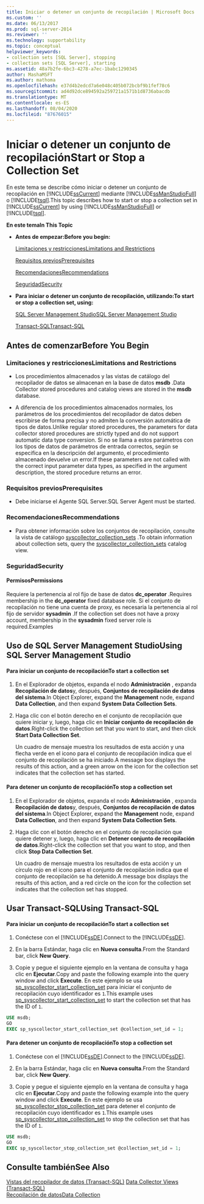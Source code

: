```yaml
---
title: Iniciar o detener un conjunto de recopilación | Microsoft Docs
ms.custom: ''
ms.date: 06/13/2017
ms.prod: sql-server-2014
ms.reviewer: ''
ms.technology: supportability
ms.topic: conceptual
helpviewer_keywords:
- collection sets [SQL Server], stopping
- collection sets [SQL Server], starting
ms.assetid: 48a7b2fe-6bc3-4278-a7ec-1babc1290345
author: MashaMSFT
ms.author: mathoma
ms.openlocfilehash: e37d4b2edcd7a6e048c405b072bcbf9b1fef78c6
ms.sourcegitcommit: ad4d92dce894592a259721a1571b1d8736abacdb
ms.translationtype: MT
ms.contentlocale: es-ES
ms.lasthandoff: 08/04/2020
ms.locfileid: "87676015"
---
```

# <a name="start-or-stop-a-collection-set"></a><span data-ttu-id="f71eb-102">Iniciar o detener un conjunto de recopilación</span><span class="sxs-lookup"><span data-stu-id="f71eb-102">Start or Stop a Collection Set</span></span>
  <span data-ttu-id="f71eb-103">En este tema se describe cómo iniciar o detener un conjunto de recopilación en [!INCLUDE[ssCurrent](../../includes/sscurrent-md.md)] mediante [!INCLUDE[ssManStudioFull](../../includes/ssmanstudiofull-md.md)] o [!INCLUDE[tsql](../../includes/tsql-md.md)].</span><span class="sxs-lookup"><span data-stu-id="f71eb-103">This topic describes how to start or stop a collection set in [!INCLUDE[ssCurrent](../../includes/sscurrent-md.md)] by using [!INCLUDE[ssManStudioFull](../../includes/ssmanstudiofull-md.md)] or [!INCLUDE[tsql](../../includes/tsql-md.md)].</span></span>  
  
 <span data-ttu-id="f71eb-104">**En este tema**</span><span class="sxs-lookup"><span data-stu-id="f71eb-104">**In This Topic**</span></span>  
  
-   <span data-ttu-id="f71eb-105">**Antes de empezar:**</span><span class="sxs-lookup"><span data-stu-id="f71eb-105">**Before you begin:**</span></span>  
  
     [<span data-ttu-id="f71eb-106">Limitaciones y restricciones</span><span class="sxs-lookup"><span data-stu-id="f71eb-106">Limitations and Restrictions</span></span>](#Restrictions)  
  
     [<span data-ttu-id="f71eb-107">Requisitos previos</span><span class="sxs-lookup"><span data-stu-id="f71eb-107">Prerequisites</span></span>](#Prerequisites)  
  
     [<span data-ttu-id="f71eb-108">Recomendaciones</span><span class="sxs-lookup"><span data-stu-id="f71eb-108">Recommendations</span></span>](#Recommendations)  
  
     [<span data-ttu-id="f71eb-109">Seguridad</span><span class="sxs-lookup"><span data-stu-id="f71eb-109">Security</span></span>](#Security)  
  
-   <span data-ttu-id="f71eb-110">**Para iniciar o detener un conjunto de recopilación, utilizando:**</span><span class="sxs-lookup"><span data-stu-id="f71eb-110">**To start or stop a collection set, using:**</span></span>  
  
     [<span data-ttu-id="f71eb-111">SQL Server Management Studio</span><span class="sxs-lookup"><span data-stu-id="f71eb-111">SQL Server Management Studio</span></span>](#SSMSProcedure)  
  
     [<span data-ttu-id="f71eb-112">Transact-SQL</span><span class="sxs-lookup"><span data-stu-id="f71eb-112">Transact-SQL</span></span>](#TsqlProcedure)  
  
##  <a name="before-you-begin"></a><a name="BeforeYouBegin"></a> <span data-ttu-id="f71eb-113">Antes de comenzar</span><span class="sxs-lookup"><span data-stu-id="f71eb-113">Before You Begin</span></span>  
  
###  <a name="limitations-and-restrictions"></a><a name="Restrictions"></a> <span data-ttu-id="f71eb-114">Limitaciones y restricciones</span><span class="sxs-lookup"><span data-stu-id="f71eb-114">Limitations and Restrictions</span></span>  
  
-   <span data-ttu-id="f71eb-115">Los procedimientos almacenados y las vistas de catálogo del recopilador de datos se almacenan en la base de datos **msdb** .</span><span class="sxs-lookup"><span data-stu-id="f71eb-115">Data Collector stored procedures and catalog views are stored in the **msdb** database.</span></span>  
  
-   <span data-ttu-id="f71eb-116">A diferencia de los procedimientos almacenados normales, los parámetros de los procedimientos del  recopilador de datos deben escribirse de forma precisa y no admiten la conversión automática de tipos de datos.</span><span class="sxs-lookup"><span data-stu-id="f71eb-116">Unlike regular stored procedures, the parameters for data collector stored procedures are strictly typed and do not support automatic data type conversion.</span></span> <span data-ttu-id="f71eb-117">Si no se llama a estos parámetros con los tipos de datos de parámetros de entrada correctos, según se especifica en la descripción del argumento, el procedimiento almacenado devuelve un error.</span><span class="sxs-lookup"><span data-stu-id="f71eb-117">If these parameters are not called with the correct input parameter data types, as specified in the argument description, the stored procedure returns an error.</span></span>  
  
###  <a name="prerequisites"></a><a name="Prerequisites"></a> <span data-ttu-id="f71eb-118">Requisitos previos</span><span class="sxs-lookup"><span data-stu-id="f71eb-118">Prerequisites</span></span>  
  
-   <span data-ttu-id="f71eb-119">Debe iniciarse el Agente SQL Server.</span><span class="sxs-lookup"><span data-stu-id="f71eb-119">SQL Server Agent must be started.</span></span>  
  
###  <a name="recommendations"></a><a name="Recommendations"></a> <span data-ttu-id="f71eb-120">Recomendaciones</span><span class="sxs-lookup"><span data-stu-id="f71eb-120">Recommendations</span></span>  
  
-   <span data-ttu-id="f71eb-121">Para obtener información sobre los conjuntos de recopilación, consulte la vista de catálogo [syscollector_collection_sets](/sql/relational-databases/system-catalog-views/syscollector-collection-sets-transact-sql) .</span><span class="sxs-lookup"><span data-stu-id="f71eb-121">To obtain information about collection sets, query the [syscollector_collection_sets](/sql/relational-databases/system-catalog-views/syscollector-collection-sets-transact-sql) catalog view.</span></span>  
  
###  <a name="security"></a><a name="Security"></a> <span data-ttu-id="f71eb-122">Seguridad</span><span class="sxs-lookup"><span data-stu-id="f71eb-122">Security</span></span>  
  
####  <a name="permissions"></a><a name="Permissions"></a> <span data-ttu-id="f71eb-123">Permisos</span><span class="sxs-lookup"><span data-stu-id="f71eb-123">Permissions</span></span>  
 <span data-ttu-id="f71eb-124">Requiere la pertenencia al rol fijo de base de datos **dc_operator** .</span><span class="sxs-lookup"><span data-stu-id="f71eb-124">Requires membership in the **dc_operator** fixed database role.</span></span> <span data-ttu-id="f71eb-125">Si el conjunto de recopilación no tiene una cuenta de proxy, es necesaria la pertenencia al rol fijo de servidor **sysadmin** .</span><span class="sxs-lookup"><span data-stu-id="f71eb-125">If the collection set does not have a proxy account, membership in the **sysadmin** fixed server role is required.Examples</span></span>  
  
##  <a name="using-sql-server-management-studio"></a><a name="SSMSProcedure"></a> <span data-ttu-id="f71eb-126">Uso de SQL Server Management Studio</span><span class="sxs-lookup"><span data-stu-id="f71eb-126">Using SQL Server Management Studio</span></span>  
  
#### <a name="to-start-a-collection-set"></a><span data-ttu-id="f71eb-127">Para iniciar un conjunto de recopilación</span><span class="sxs-lookup"><span data-stu-id="f71eb-127">To start a collection set</span></span>  
  
1.  <span data-ttu-id="f71eb-128">En el Explorador de objetos, expanda el nodo **Administración** , expanda **Recopilación de datos**y, después, **Conjuntos de recopilación de datos del sistema**.</span><span class="sxs-lookup"><span data-stu-id="f71eb-128">In Object Explorer, expand the **Management** node, expand **Data Collection**, and then expand **System Data Collection Sets**.</span></span>  
  
2.  <span data-ttu-id="f71eb-129">Haga clic con el botón derecho en el conjunto de recopilación que quiere iniciar y, luego, haga clic en **Iniciar conjunto de recopilación de datos**.</span><span class="sxs-lookup"><span data-stu-id="f71eb-129">Right-click the collection set that you want to start, and then click **Start Data Collection Set**.</span></span>  
  
     <span data-ttu-id="f71eb-130">Un cuadro de mensaje muestra los resultados de esta acción y una flecha verde en el icono para el conjunto de recopilación indica que el conjunto de recopilación se ha iniciado.</span><span class="sxs-lookup"><span data-stu-id="f71eb-130">A message box displays the results of this action, and a green arrow on the icon for the collection set indicates that the collection set has started.</span></span>  
  
#### <a name="to-stop-a-collection-set"></a><span data-ttu-id="f71eb-131">Para detener un conjunto de recopilación</span><span class="sxs-lookup"><span data-stu-id="f71eb-131">To stop a collection set</span></span>  
  
1.  <span data-ttu-id="f71eb-132">En el Explorador de objetos, expanda el nodo **Administración** , expanda **Recopilación de datos**y, después, **Conjuntos de recopilación de datos del sistema**.</span><span class="sxs-lookup"><span data-stu-id="f71eb-132">In Object Explorer, expand the **Management** node, expand **Data Collection**, and then expand **System Data Collection Sets**.</span></span>  
  
2.  <span data-ttu-id="f71eb-133">Haga clic con el botón derecho en el conjunto de recopilación que quiere detener y, luego, haga clic en **Detener conjunto de recopilación de datos**.</span><span class="sxs-lookup"><span data-stu-id="f71eb-133">Right-click the collection set that you want to stop, and then click **Stop Data Collection Set**.</span></span>  
  
     <span data-ttu-id="f71eb-134">Un cuadro de mensaje muestra los resultados de esta acción y un círculo rojo en el icono para el conjunto de recopilación indica que el conjunto de recopilación se ha detenido.</span><span class="sxs-lookup"><span data-stu-id="f71eb-134">A message box displays the results of this action, and a red circle on the icon for the collection set indicates that the collection set has stopped.</span></span>  
  
##  <a name="using-transact-sql"></a><a name="TsqlProcedure"></a> <span data-ttu-id="f71eb-135">Usar Transact-SQL</span><span class="sxs-lookup"><span data-stu-id="f71eb-135">Using Transact-SQL</span></span>  
  
#### <a name="to-start-a-collection-set"></a><span data-ttu-id="f71eb-136">Para iniciar un conjunto de recopilación</span><span class="sxs-lookup"><span data-stu-id="f71eb-136">To start a collection set</span></span>  
  
1.  <span data-ttu-id="f71eb-137">Conéctese con el [!INCLUDE[ssDE](../../../includes/ssde-md.md)].</span><span class="sxs-lookup"><span data-stu-id="f71eb-137">Connect to the [!INCLUDE[ssDE](../../../includes/ssde-md.md)].</span></span>  
  
2.  <span data-ttu-id="f71eb-138">En la barra Estándar, haga clic en **Nueva consulta**.</span><span class="sxs-lookup"><span data-stu-id="f71eb-138">From the Standard bar, click **New Query**.</span></span>  
  
3.  <span data-ttu-id="f71eb-139">Copie y pegue el siguiente ejemplo en la ventana de consulta y haga clic en **Ejecutar**.</span><span class="sxs-lookup"><span data-stu-id="f71eb-139">Copy and paste the following example into the query window and click **Execute**.</span></span> <span data-ttu-id="f71eb-140">En este ejemplo se usa [sp_syscollector_start_collection_set](/sql/relational-databases/system-stored-procedures/sp-syscollector-start-collection-set-transact-sql) para iniciar el conjunto de recopilación cuyo identificador es `1`.</span><span class="sxs-lookup"><span data-stu-id="f71eb-140">This example uses [sp_syscollector_start_collection_set](/sql/relational-databases/system-stored-procedures/sp-syscollector-start-collection-set-transact-sql) to start the collection set that has the ID of `1`.</span></span>  
  
```sql  
USE msdb;  
GO  
EXEC sp_syscollector_start_collection_set @collection_set_id = 1;  
```  
  
#### <a name="to-stop-a-collection-set"></a><span data-ttu-id="f71eb-141">Para detener un conjunto de recopilación</span><span class="sxs-lookup"><span data-stu-id="f71eb-141">To stop a collection set</span></span>  
  
1.  <span data-ttu-id="f71eb-142">Conéctese con el [!INCLUDE[ssDE](../../../includes/ssde-md.md)].</span><span class="sxs-lookup"><span data-stu-id="f71eb-142">Connect to the [!INCLUDE[ssDE](../../../includes/ssde-md.md)].</span></span>  
  
2.  <span data-ttu-id="f71eb-143">En la barra Estándar, haga clic en **Nueva consulta**.</span><span class="sxs-lookup"><span data-stu-id="f71eb-143">From the Standard bar, click **New Query**.</span></span>  
  
3.  <span data-ttu-id="f71eb-144">Copie y pegue el siguiente ejemplo en la ventana de consulta y haga clic en **Ejecutar**.</span><span class="sxs-lookup"><span data-stu-id="f71eb-144">Copy and paste the following example into the query window and click **Execute**.</span></span> <span data-ttu-id="f71eb-145">En este ejemplo se usa [sp_syscollector_stop_collection_set](/sql/relational-databases/system-stored-procedures/sp-syscollector-stop-collection-set-transact-sql) para detener el conjunto de recopilación cuyo identificador es `1`.</span><span class="sxs-lookup"><span data-stu-id="f71eb-145">This example uses [sp_syscollector_stop_collection_set](/sql/relational-databases/system-stored-procedures/sp-syscollector-stop-collection-set-transact-sql) to stop the collection set that has the ID of `1`.</span></span>  
  
```sql  
USE msdb;  
GO  
EXEC sp_syscollector_stop_collection_set @collection_set_id = 1;  
```  
  
## <a name="see-also"></a><span data-ttu-id="f71eb-146">Consulte también</span><span class="sxs-lookup"><span data-stu-id="f71eb-146">See Also</span></span>  
 <span data-ttu-id="f71eb-147">[Vistas del recopilador de datos &#40;Transact-SQL&#41;](/sql/relational-databases/system-catalog-views/data-collector-views-transact-sql) </span><span class="sxs-lookup"><span data-stu-id="f71eb-147">[Data Collector Views &#40;Transact-SQL&#41;](/sql/relational-databases/system-catalog-views/data-collector-views-transact-sql) </span></span>  
 [<span data-ttu-id="f71eb-148">Recopilación de datos</span><span class="sxs-lookup"><span data-stu-id="f71eb-148">Data Collection</span></span>](data-collection.md)  
  
  
